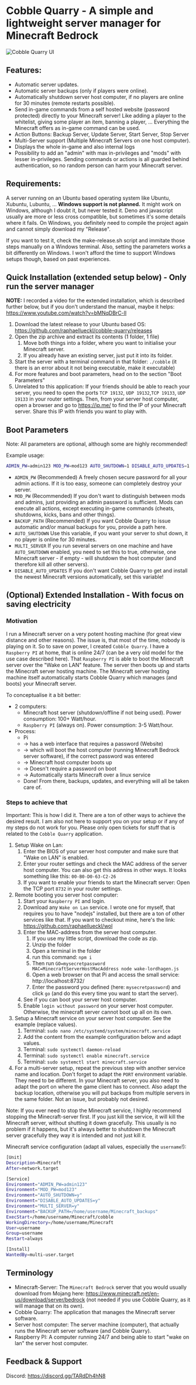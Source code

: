 # Cobble Quarry - A simple and lightweight server manager for Minecraft Bedrock

![Cobble Quarry UI](cq.png "Cobble Quarry UI")

## Features:

- Automatic server updates.
- Automatic server backups (only if players were online).
- Automatically shutdown server host computer, if no players are online for 30 minutes (remote restarts possible).
- Send in-game commands from a self hosted website (password protected) directly to your Minecraft server! Like adding a player to the whitelist, giving some player an item, banning a player, ... Everything the Minecraft offers as in-game command can be used.
- Action Buttons: Backup Server, Update Server, Start Server, Stop Server
- Multi-Server support (Multiple Minecraft Servers on one host computer).
- Displays the whole in-game and also internal logs
- Possibility to add an "admin" with max in-privileges and "mods" with lesser in-privileges. Sending commands or actions is all guarded behind authentication, so no random person can harm your Minecraft server.

## Requirements:

A server running on an Ubuntu based operating system like Ubuntu, Xubuntu, Lubuntu, ...
**Windows support is not planned.** It might work on Windows, although I doubt it, but never tested it. Deno and javascript usually are more or less cross compatible, but sometimes it's some details where it fails. On Windows, you definitely need to compile the project again and cannot simply download my "Release".

If you want to test it, check the make-release.sh script and immitate those steps manually on a Windows terminal. Also, setting the parameters works a bit differently on Windows. I won't afford the time to support Windows setups though, based on past experiences.

## Quick Installation (extended setup below) - Only run the server manager

**NOTE:** I recorded a video for the extended installation, which is described further below, but if you don't understand the manual, maybe it helps: https://www.youtube.com/watch?v=bMNqDBrC-lI

1. Download the latest release to your Ubuntu based OS: https://github.com/raphaellueckl/cobble-quarry/releases
1. Open the zip archive and extract its contents (1 folder, 1 file)
   1. Move both things into a folder, where you want to initialise your Minecraft server.
   1. If you already have an existing server, just put it into its folder.
1. Start the server with a terminal command in that folder: `./cobble` (it there is an error about it not being executable, make it executable)
1. For more features and boot parameters, head on to the section "Boot Parameters"
1. Unrelated to this application: If your friends should be able to reach your server, you need to open the ports `TCP 19132`, `UDP 19132`,`TCP 19133`, `UDP 19133` in your router settings. Then, from your server host computer, open a browser and go to https://ip.me/ to find the IP of your Minecraft server. Share this IP with friends you want to play with.

## Boot Parameters

Note: All parameters are optional, although some are highly recommended!

Example usage:

```bash
ADMIN_PW=admin123 MOD_PW=mod123 AUTO_SHUTDOWN=1 DISABLE_AUTO_UPDATES=1 BACKUP_PATH=/home/username/Minecraft_backups ./cobble
```

- `ADMIN_PW` (Recommended) A freely chosen secure password for all your admin actions. If it is too easy, someone can completely destroy your server.
- `MOD_PW` (Recommended) If you don't want to distinguish between mods and admins, just providing an admin password is sufficient. Mods can execute all actions, except executing in-game commands (cheats, shutdowns, kicks, bans and other things).
- `BACKUP_PATH` (Recommended) If you want Cobble Quarry to issue automatic and/or manual backups for you, provide a path here.
- `AUTO_SHUTDOWN` Use this variable, if you want your server to shut down, it no player is online for 30 minutes.
- `MULTI_SERVER` If you run several servers on one machine and have `AUTO_SHUTDOWN` enabled, you need to set this to true, otherwise, one Minecraft server - if empty - will shutdown the host computer (and therefore kill all other servers).
- `DISABLE_AUTO_UPDATES` If you don't want Cobble Quarry to get and install the newest Minecraft versions automatically, set this variable!

## (Optional) Extended Installation - With focus on saving electricity

### Motivation

I run a Minecraft server on a very potent hosting machine (for great view distance and other reasons). The issue is, that most of the time, nobody is playing on it. So to save on power, I created `Cobble Quarry`. I have a `Raspberry PI` at home, that is online 24/7 (can be a very old model for the use case described here). That `Raspberry PI` is able to boot the Minecraft server over the "Wake on LAN" feature. The server then boots up and starts the Minecraft server hosting machine. The Minecraft server hosting machine itself automatically starts Cobble Quarry which manages (and boots) your Minecraft server.

To conceptualise it a bit better:

- 2 computers:
  - Minecraft host server (shutdown/offline if not being used). Power consumption: 100+ Watt/hour.
  - `Raspberry PI` (always on). Power consumption: 3-5 Watt/hour.
- Process:
  - Pi
  - -> has a web interface that requires a password (Website)
  - -> which will boot the host computer (running Minecraft Bedrock server software), if the correct password was entered
  - -> Minecraft host computer boots up
  - -> Doesn't require a password on boot
  - -> Automatically starts Minecraft over a linux service
  - Done! From there, backups, updates, and everything will all be taken care of.

### Steps to achieve that

Important: This is how I did it. There are a ton of other ways to achieve the desired result. I am also not here to support you on your setup or if any of my steps do not work for you. Please only open tickets for stuff that is related to the `Cobble Quarry` application.

1. Setup Wake on Lan:
   1. Enter the BIOS of your server host computer and make sure that "Wake on LAN" is enabled.
   1. Enter your router settings and check the MAC address of the server host computer. You can also get this address in other ways. It looks something like this: `00-B0-D0-63-C2-26`
   1. If you want to enable your friends to start the Minecraft server: Open the TCP port `8732` in your router settings.
1. Remote booting you server host computer:
   1. Start your `Raspberry PI` and login.
   1. Download any `Wake on Lan` service. I wrote one for myself, that requires you to have "nodejs" installed, but there are a ton of other services like that. If you want to checkout mine, here's the link: https://github.com/raphaellueckl/wol
   1. Enter the MAC-address from the server host computer.
      1. If you use my little script, download the code as zip.
      1. Unzip the folder
      1. Open a terminal in the folder
      1. run this command: `npm i`
      1. Then run `GO=mysecretpassword MAC=MinecraftServerHostMacAddress node wake-lordhagen.js`
      1. Open a web browser on that Pi and access the small service: http://localhost:8732/
      1. Enter the password you defined (here: `mysecretpassword`) and click `go` (and do this every time you want to start the server).
   1. See if you can boot your server host computer.
   1. Enable `login without password` on your server host computer. Otherwise, the minecraft server cannot boot up all on its own.
1. Setup a Minecraft service on your server host computer. See the example (replace values).
   1. Terminal: `sudo nano /etc/systemd/system/minecraft.service`
   1. Add the content from the example configuration below and adapt values.
   1. Terminal: `sudo systemctl daemon-reload`
   1. Terminal: `sudo systemctl enable minecraft.service`
   1. Terminal: `sudo systemctl start minecraft.service`
1. For a multi-server setup, repeat the previous step with another service name and location. Don't forget to adapt the `PORT` environment variable. They need to be different. In your Minecraft server, you also need to adapt the port on where the game client has to connect. Also adapt the backup location, otherwise you will put backups from multiple servers in the same folder. Not an issue, but probably not desired.

Note: If you ever need to stop the Minecraft service, I highly recommend stopping the Minecraft-server first. If you just kill the service, it will kill the Minecraft server, without shutting it down gracefully. This usually is no problem if it happens, but it's always better to shutdown the Minecraft server gracefully they way it is intended and not just kill it.

Minecraft service configuration (adapt all values, especially the `username`!):

```bash
[Unit]
Description=Minecraft
After=network.target

[Service]
Environment="ADMIN_PW=admin123"
Environment="MOD_PW=mod123"
Environment="AUTO_SHUTDOWN=y"
Environment="DISABLE_AUTO_UPDATES=y"
Environment="MULTI_SERVER=y"
Environment="BACKUP_PATH=/home/username/Minecraft_backups"
ExecStart=/home/username/Minecraft/cobble
WorkingDirectory=/home/username/Minecraft
User=username
Group=username
Restart=always

[Install]
WantedBy=multi-user.target

```

## Terminology

- Minecraft-Server: The `Minecraft Bedrock` server that you would usually download from Mojang here: https://www.minecraft.net/en-us/download/server/bedrock (not needed if you use Cobble Quarry, as it will manage that on its own).
- Cobble Quarry: The application that manages the Minecraft server software.
- Server host computer: The server machine (computer), that actually runs the Minecraft server software (and Cobble Quarry).
- Raspberry PI: A computer running 24/7 and being able to start "wake on lan" the server host computer.

## Feedback & Support

Discord: https://discord.gg/TARdDh4hN8
